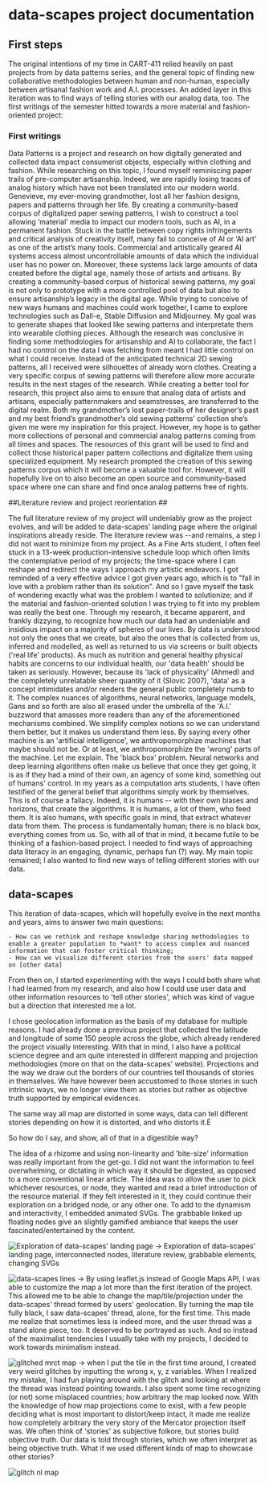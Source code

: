 # data-scapes project documentation

## First steps

The original intentions of my time in CART-411 relied heavily on past projects from by data patterns series, and the general topic of finding new collaborative methodologies between human and non-human, especially between artisanal fashion work and A.I. processes. An added layer in this iteration was to find ways of telling stories with our analog data, too. The first writings of the semester hitted towards a more material and fashion-oriented project:

### First writings

Data Patterns is a project and research on how digitally generated and collected data impact consumerist objects, especially within clothing and fashion. While researching on this topic, I found myself reminiscing paper trails of pre-computer artisanship. Indeed, we are rapidly losing traces of analog history which have not been translated into our modern world. Genevieve, my ever-moving grandmother, lost all her fashion designs, papers and patterns through her life. By creating a community-based corpus of digitalized paper sewing patterns, I wish to construct a tool allowing ‘material’ media to impact our modern tools, such as AI, in a permanent fashion.
Stuck in the battle between copy rights infringements and critical analysis of creativity itself, many fail to conceive of AI or ‘AI art’ as one of the artist’s many tools. Commercial and artistically geared AI systems access almost uncontrollable amounts of data which the individual user has no power on. Moreover, these systems lack large amounts of data created before the digital age, namely those of artists and artisans. By creating a community-based corpus of historical sewing patterns, my goal is not only to prototype with a more controlled pool of data but also to ensure artisanship’s legacy in the digital age.
While trying to conceive of new ways humans and machines could work together, I came to explore technologies such as Dall-e, Stable Diffusion and Midjourney. My goal was to generate shapes that looked like sewing patterns and interpretate them into wearable clothing pieces. Although the research was conclusive in finding some methodologies for artisanship and AI to collaborate, the fact I had no control on the data I was fetching from meant I had little control on what I could receive. Instead of the anticipated technical 2D sewing patterns, all I received were silhouettes of already worn clothes. Creating a very specific corpus of sewing patterns will therefore allow more accurate results in the next stages of the research.
While creating a better tool for research, this project also aims to ensure that analog data of artists and artisans, especially patternmakers and seamstresses, are transferred to the digital realm. Both my grandmother’s lost paper-trails of her designer’s past and my best friend’s grandmother’s old sewing patterns’ collection she’s given me were my inspiration for this project. However, my hope is to gather more collections of personal and commercial analog patterns coming from all times and spaces. The resources of this grant will be used to find and collect those historical paper pattern collections and digitalize them using specialized equipment.
My research prompted the creation of this sewing patterns corpus which it will become a valuable tool for. However, it will hopefully live on to also become an open source and community-based space where one can share and find once analog patterns free of rights.

##Literature review and project reorientation ##

The full literature review of my project will undeniably grow as the project evolves, and will be added to data-scapes' landing page where the original inspirations already reside. The literature review was --and remains, a step I did not want to minimize from my project. As a Fine Arts student, I often feel stuck in a 13-week production-intensive schedule loop which often limits the contemplative period of my projects; the time-space where I can reshape and redirect the ways I approach my artistic endeavors. I got reminded of a very effective advice I got given years ago, which is to "fall in love with a problem rather than its solution". And so I gave myself the task of wondering exactly what was the problem I wanted to solutionize; and if the material and fashion-oriented solution I was trying to fit into my problem was really the best one.
Through my research, it became apparent, and frankly dizzying, to recognize how much our data had an undeniable and insidious impact on a majority of spheres of our lives. By data is understood not only the ones that we create, but also the ones that is collected from us, inferred and modelled, as well as returned to us via screens or built objects ('real life' products). As much as nutrition and general healthy physical habits are concerns to our individual health, our 'data health' should be taken as seriously. However, because its 'lack of physicality' (Ahmed) and the completely unrelatable sheer quantity of it (Slovic 2007), 'data' as a concept intimidates and/or renders the general public completely numb to it. The complex nuances of algorithms, neural networks, language models, Gans and so forth are also all erased under the umbrella of the 'A.I.' buzzword that amasses more readers than any of the aforementioned mechanisms combined.
We simplify complex notions so we can understand them better, but it makes us understand them less. By saying every other machine is an 'artificial intelligence', we anthropomorphize machines that maybe should not be. Or at least, we anthropomorphize the 'wrong' parts of the machine. Let me explain.
The 'black box' problem. Neural networks and deep learning algorithms often make us believe that once they get going, it is as if they had a mind of their own, an agency of some kind, something out of humans' control. In my years as a computation arts students, I have often testified of the general belief that algorithms simply work by themselves.
This is of course a fallacy. Indeed, it is humans -- with their own biases and horizons, that create the algorithms. It is humans, a lot of them, who feed them. It is also humans, with specific goals in mind, that extract whatever data from them. The process is fundamentally human; there is no black box, everything comes from us.
So, with all of that in mind, it became futile to be thinking of a fashion-based project. I needed to find ways of approaching data literacy in an engaging, dynamic, perhaps fun (?) way. My main topic remained; I also wanted to find new ways of telling different stories with our data.

## data-scapes

This iteration of data-scapes, which will hopefully evolve in the next months and years, aims to answer two main questions:

    - How can we rethink and reshape knowledge sharing methodologies to enable a greater population to *want* to access complex and nuanced information that can foster critical thinking;
    - How can we visualize different stories from the users' data mapped on [other data]

From then on, I started experimenting with the ways I could both share what I had learned from my research, and also how I could use user data and other information resources to 'tell other stories', which was kind of vague but a direction that interested me a lot.

I chose geolocation information as the basis of my database for multiple reasons. I had already done a previous project that collected the latitude and longitude of some 150 people across the globe, which already rendered the project visually interesting. With that in mind, I also have a political science degree and am quite interested in different mapping and projection methodologies (more on that on the data-scapes' website). Projections and the way we draw out the borders of our countries tell thousands of stories in themselves. We have however been accustomed to those stories in such intrinsic ways, we no longer view them as stories but rather as objective truth supported by empirical evidences.

The same way all map are distorted in some ways, data can tell different stories depending on how it is distorted, and who distorts it.É

So how do I say, and show, all of that in a digestible way?

The idea of a rhizome and using non-linearity and 'bite-size' information was really important from the get-go. I did not want the information to feel overwhelming, or dictating in which way it should be digested, as opposed to a more conventional linear article. The idea was to allow the user to pick whichever resources, or node, they wanted and read a brief introduction of the resource material. If they felt interested in it, they could continue their exploration on a bridged node, or any other one. To add to the dynamism and interactivity, I embedded animated SVGs. The grabbable linked up floating nodes give an slightly gamified ambiance that keeps the user fascinated/entertained by the content.

![Exploration of data-scapes' landing page](https://github.com/Sarah-hm/data-scapes/blob/main/website/documentation/rhizome-cloud-early.png)
-> Exploration of data-scapes' landing page, interconnected nodes, literature review, grabbable elements, changing SVGs

![data-scapes lines](https://github.com/Sarah-hm/data-scapes/blob/main/website/documentation/data-scapes-blck-background.png)
-> By using leaflet.js instead of Google Maps API, I was able to customize the map a lot more than the first iteration of the project. This allowed me to be able to change the map/tile/projection under the data-scapes' thread formed by users' geolocation. By turning the map tile fully black, I saw data-scapes' thread, alone, for the first time. This made me realize that sometimes less is indeed more, and the user thread was a stand alone piece, too. It deserved to be portrayed as such. And so instead of the maximalist tendencies I usually take with my projects, I decided to work towards minimalism instead.

![glitched mrct map](https://github.com/Sarah-hm/data-scapes/blob/main/website/documentation/data-scapes-glitched-map.png)
-> when I put the tile in the first time around, I created very weird glitches by inputting the wrong x, y, z variables. When I realized my mistake, I had fun playing around with the glitch and looking at where the thread was instead pointing towards. I also spent some time recognizing (or not) some misplaced countries; how arbitrary the map looked now. With the knowledge of how map projections come to exist, with a few people deciding what is most important to distort/keep intact, it made me realize how completely arbitrary the very story of the Mercator projection itself was.
We often think of 'stories' as subjective folkore, but stories build objective truth. Our data is told through stories, which we often interpret as being objective truth. What if we used different kinds of map to showcase other stories?

![glitch nl map](https://github.com/Sarah-hm/data-scapes/blob/main/website/documentation/data-scapes-glitches-native-land.png)
